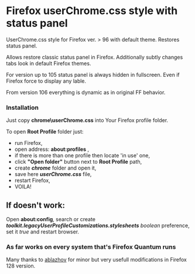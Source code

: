 # Firefox userChrome.css style with status panel
UserChrome.css style for Firefox ver. > 96 with default theme. Restores status panel.

Allows restore classic status panel in Firefox. Additionally subtly changes tabs look in default Firefox themes.

For version up to 105 status panel is always hidden in fullscreen. Even if Firefox force to display any lable.

From version 106 everything is dynamic as in original FF behavior.


### Installation
Just copy **chrome\userChrome.css** into Your Firefox profile folder.

To open **Root Profile** folder just:
- run Firefox,
- open address: **about:profiles** ,
- if there is more than one profile then locate 'in use' one,
- click **"Open folder"** button next to **Root Profile** path,
- create ***chrome*** folder and open it,
- save here ***userChrome.css*** file,
- restart Firefox,
- VOILA!

## If doesn't work:
Open **about:config**, search or create ***toolkit.legacyUserProfileCustomizations.stylesheets*** *boolean* preference, set it *true* and restart browser.

### As far works on every system that's Firefox Quantum runs

Many thanks to [ablazhov](https://github.com/ablazhov) for minor but very usefull modifications in Firefox 128 version.
